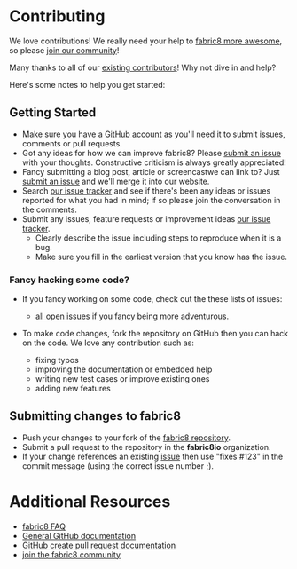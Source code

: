 # Contributing

We love contributions! We really need your help to [fabric8 more awesome](http://fabric8.io/), so please [join our community](#/site/doc/community.html)!

Many thanks to all of our [existing contributors](https://github.com/fabric8io/fabric8/graphs/contributors)! Why not dive in and help?

Here's some notes to help you get started:

## Getting Started

* Make sure you have a [GitHub account](https://github.com/signup/free) as you'll need it to submit issues, comments or pull requests.
* Got any ideas for how we can improve fabric8? Please [submit an issue](https://github.com/fabric8io/fabric8/issues?state=open) with your thoughts. Constructive criticism is always greatly appreciated!
* Fancy submitting a blog post, article or screencastwe can link to? Just [submit an issue](https://github.com/fabric8io/fabric8/issues?state=open) and we'll merge it into our website.
* Search [our issue tracker](https://github.com/fabric8io/fabric8/issues?state=open) and see if there's been any ideas or issues reported for what you had in mind; if so please join the conversation in the comments.
* Submit any issues, feature requests or improvement ideas [our issue tracker](https://github.com/fabric8io/fabric8/issues?state=open).
  * Clearly describe the issue including steps to reproduce when it is a bug.
  * Make sure you fill in the earliest version that you know has the issue.

### Fancy hacking some code?

* If you fancy working on some code, check out the these lists of issues:
   * [all open issues](https://github.com/fabric8io/fabric8/issues?state=open) if you fancy being more adventurous.

* To make code changes, fork the repository on GitHub then you can hack on the code. We love any contribution such as:
   * fixing typos
   * improving the documentation or embedded help
   * writing new test cases or improve existing ones
   * adding new features

## Submitting changes to fabric8

* Push your changes to your fork of the [fabric8 repository](https://github.com/fabric8io/fabric8).
* Submit a pull request to the repository in the **fabric8io** organization.
* If your change references an existing [issue](https://github.com/fabric8io/fabric8/issues?state=open) then use "fixes #123" in the commit message (using the correct issue number ;).

# Additional Resources

* [fabric8 FAQ](#/site/FAQ.md)
* [General GitHub documentation](http://help.github.com/)
* [GitHub create pull request documentation](hhttps://help.github.com/articles/creating-a-pull-request)
* [join the fabric8 community](#/site/doc/community.html)

